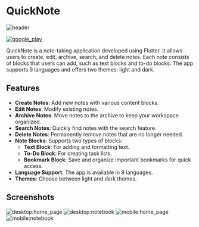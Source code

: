 
# QuickNote

![header](https://i.imgur.com/C4vrC2B.png)

[![google_play](https://i.imgur.com/faQM4h4.png)](https://play.google.com/store/apps/details?id=com.quicknoteecoala.app&pcampaignid=web_share)

QuickNote is a note-taking application developed using Flutter. It allows users to create, edit, archive, search, and delete notes. Each note consists of blocks that users can add, such as text blocks and to-do blocks. The app supports 9 languages and offers two themes: light and dark.

## Features

- **Create Notes**: Add new notes with various content blocks.
- **Edit Notes**: Modify existing notes.
- **Archive Notes**: Move notes to the archive to keep your workspace organized.
- **Search Notes**: Quickly find notes with the search feature.
- **Delete Notes**: Permanently remove notes that are no longer needed.
- **Note Blocks**: Supports two types of blocks:
  - **Text Block**: For adding and formatting text.
  - **To-Do Block**: For creating task lists.
  - **Bookmark Block**: Save and organize important bookmarks for quick access.
- **Language Support**: The app is available in 9 languages.
- **Themes**: Choose between light and dark themes.

## Screenshots

![desktop:home_page](https://i.imgur.com/yYNgptY.png)
![desktop:notebook](https://i.imgur.com/ZGle1P1.png)
![mobile:home_page](https://i.imgur.com/CPz4ask.png)
![mobile:notebook](https://i.imgur.com/xFQJfZV.png)
